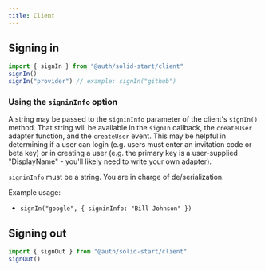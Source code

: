 ```yaml
---
title: Client
---
```


## Signing in

```ts
import { signIn } from "@auth/solid-start/client"
signIn()
signIn("provider") // example: signIn("github")
```

### Using the `signinInfo` option

A string may be passed to the `signinInfo` parameter of the client's `signIn()` method. That string will be available in the `signIn` callback, the `createUser` adapter function, and the `createUser` event. This may be helpful in determining if a user can login (e.g. users must enter an invitation code or beta key) or in creating a user (e.g. the primary key is a user-supplied "DisplayName" - you'll likely need to write your own adapter).

`signinInfo` must be a string. You are in charge of de/serialization.

Example usage:

- `signIn("google", { signinInfo: "Bill Johnson" })`

## Signing out

```ts
import { signOut } from "@auth/solid-start/client"
signOut()
```
